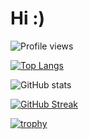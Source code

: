 # Hi :)

![Profile views](https://gpvc.arturio.dev/GabiRP)  

[![Top Langs](https://github-readme-stats.vercel.app/api/top-langs?username=GabiRP&layout=compact&title_color=E90601&bg_color=0D1117&text_color=dfdfdf)](https://github.com/anuraghazra/github-readme-stats)  

![GitHub stats](https://github-readme-stats.vercel.app/api?username=GabiRP&show_icons=true&title_color=E90601&bg_color=0D1117&text_color=dfdfdf)  

[![GitHub Streak](http://github-readme-streak-stats.herokuapp.com?user=GabiRP&theme=dark&date_format=M%20j%5B%2C%20Y%5D&border=DD2727)](https://git.io/streak-stats)

[![trophy](https://github-profile-trophy.vercel.app/?username=GabiRP&theme=onedark)](https://github.com/ryo-ma/github-profile-trophy)
